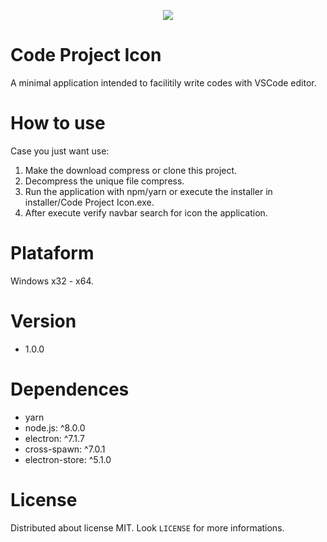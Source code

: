 <p align="center">
  <img src="https://user-images.githubusercontent.com/34194789/71447857-daaeba00-2712-11ea-982b-119577b02ff0.png">
</p>

# Code Project Icon

A minimal application intended to facilitily write codes with VSCode editor.


# How to use

Case you just want use:

1. Make the download compress or clone this project.
2. Decompress the unique file compress.
3. Run the application with npm/yarn or execute the installer in installer/Code Project Icon.exe.
4. After execute verify navbar search for icon the application.

# Plataform
Windows x32 - x64.

# Version

* 1.0.0

# Dependences

* yarn
* node.js: ^8.0.0
* electron: ^7.1.7
* cross-spawn: ^7.0.1
* electron-store: ^5.1.0


# License

Distributed about license MIT. Look `LICENSE` for more informations. 

